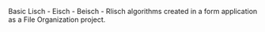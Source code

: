 Basic Lisch - Eisch - Beisch - Rlisch algorithms created in a form application as a File Organization project.
